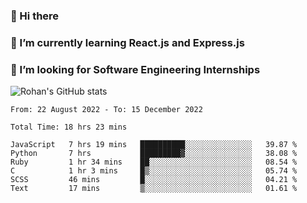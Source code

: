 ### 👋 Hi there 

<!--
**rohznmdev/rohznmdev** is a ✨ _special_ ✨ repository because its `README.md` (this file) appears on your GitHub profile.

Here are some ideas to get you started:

- 🔭 I’m currently working on ...
- 🌱 I’m currently learning Ruby and Ruby on Rails
- 👯 I’m looking to collaborate on ...
- 🤔 I’m looking for help with ...
- 💬 Ask me about ...
- 📫 How to reach me: ...
- 😄 Pronouns: ...
- ⚡ Fun fact: ...
-->
### 🌱 I’m currently learning React.js and Express.js
### 🤔 I’m looking for Software Engineering Internships
![Rohan's GitHub stats](https://github-readme-stats.vercel.app/api?username=rohznmdev&theme=dark&show_icons=true)

<!--START_SECTION:waka-->

```text
From: 22 August 2022 - To: 15 December 2022

Total Time: 18 hrs 23 mins

JavaScript   7 hrs 19 mins   ██████████░░░░░░░░░░░░░░░   39.87 %
Python       7 hrs           █████████▓░░░░░░░░░░░░░░░   38.08 %
Ruby         1 hr 34 mins    ██░░░░░░░░░░░░░░░░░░░░░░░   08.54 %
C            1 hr 3 mins     █▒░░░░░░░░░░░░░░░░░░░░░░░   05.74 %
SCSS         46 mins         █░░░░░░░░░░░░░░░░░░░░░░░░   04.21 %
Text         17 mins         ▒░░░░░░░░░░░░░░░░░░░░░░░░   01.61 %
```

<!--END_SECTION:waka-->
